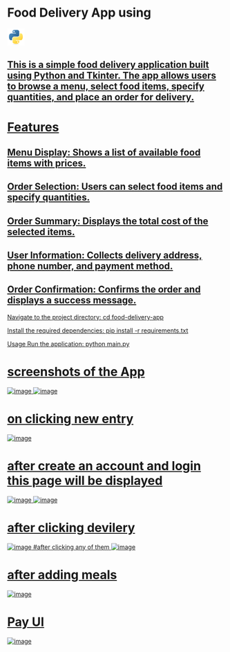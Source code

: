 # Food Delivery App using 
</a> <a href="https://www.python.org" target="_blank" rel="noreferrer"> <img src="https://raw.githubusercontent.com/devicons/devicon/master/icons/python/python-original.svg" alt="python" width="40" height="40"/> </a> <a href="https://reactjs.org/" target="_blank" rel="noreferrer">
## This is a simple food delivery application built using Python and Tkinter. The app allows users to browse a menu, select food items, specify quantities, and place an order for delivery.

# Features
## Menu Display: Shows a list of available food items with prices.
## Order Selection: Users can select food items and specify quantities.
## Order Summary: Displays the total cost of the selected items.
## User Information: Collects delivery address, phone number, and payment method.
## Order Confirmation: Confirms the order and displays a success message.

Navigate to the project directory:
cd food-delivery-app

Install the required dependencies:
pip install -r requirements.txt

Usage
Run the application:
python main.py

# screenshots of the App
![image](https://github.com/user-attachments/assets/41c484c8-d246-4bf4-a7b9-2828434a7381)
![image](https://github.com/user-attachments/assets/aa2e2600-d079-4fce-bbf9-415c2782644b)
# on clicking new entry
![image](https://github.com/user-attachments/assets/3b3c2520-ec4d-4281-80e6-bd7e6cd3df97)
# after create an account and login this page will be displayed
![image](https://github.com/user-attachments/assets/4cfe5de1-38e8-4e06-ba29-29db0329136a)
![image](https://github.com/user-attachments/assets/cbdf00f8-68a7-4036-adfb-9b1d40ff7256)
# after clicking devilery
![image](https://github.com/user-attachments/assets/307e67d7-0e1e-405c-ade8-ebfd029e464c)
#after clicking any of  them
![image](https://github.com/user-attachments/assets/2e44b3e6-2136-4b8e-ab15-ff74b3895a3d)
# after adding meals

![image](https://github.com/user-attachments/assets/11cc0eed-a67a-4fa7-931c-0cbfea12183f)

# Pay UI
![image](https://github.com/user-attachments/assets/50ecbba5-92a6-4e95-99a3-484c4fee47d9)












